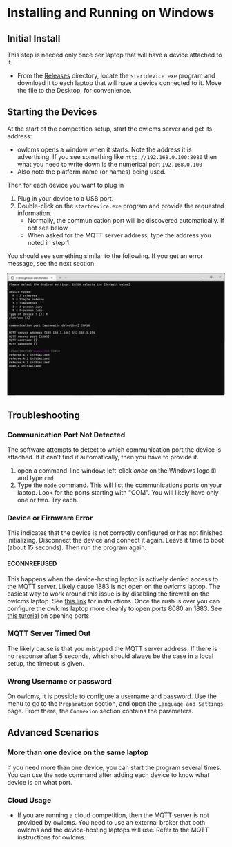 # Installing and Running on Windows

## Initial Install

This step is needed only once per laptop that will have a device attached to it.  

- From the [Releases](https://github.com/owlcms/blue-owl/releases) directory, locate the `startdevice.exe` program and download it to each laptop that will have a device connected to it.  Move the file to the Desktop, for convenience.

## Starting the Devices

At the start of the competition setup, start the owlcms server and get its address:  

- owlcms opens a window when it starts. Note the address it is advertising.  If you see something like `http://192.168.0.100:8080` then what you need to write down is the numerical part `192.168.0.100` 
- Also note the platform name (or names) being used.

Then for each device you want to plug in

1. Plug in your device to a USB port.
2. Double-click on the `startdevice.exe` program and provide the requested information.
   - Normally, the communication port will be discovered automatically. If not see below.
   - When asked for the MQTT server address, type the address you noted in step 1.

You should see something similar to the following.  If you get an error message, see the next section.

![startdevice](build-it-yourself/docs/startdevice.png)



## Troubleshooting

### Communication Port Not Detected

The software attempts to detect to which communication port the device is attached.  If it can't find it automatically, then you have to provide it. 

1. open a command-line window: left-click *once* on the Windows logo ⊞ and type `cmd`
2. Type the `mode` command.  This will list the communications ports on your laptop. Look for the ports starting with "COM".  You will likely have only one or two.  Try each.

### Device or Firmware Error

This indicates that the device is not correctly configured or has not finished initializing.  Disconnect the device and connect it again.  Leave it time to boot (about 15 seconds).  Then run the program again.

#### ECONNREFUSED

This happens when the device-hosting laptop is actively denied access to the MQTT server.  Likely cause 1883 is not open on the owlcms laptop.  The easiest way to work around this issue is by disabling the firewall on the owlcms laptop. See [this link](https://www.alphr.com/turn-off-windows-firewall/) for instructions.  Once the rush is over you can configure the owlcms laptop more cleanly to open ports 8080 an 1883. See [this tutorial](https://www.howtogeek.com/394735/how-do-i-open-a-port-on-windows-firewall/) on opening ports.

### MQTT Server Timed Out

The likely cause is that you mistyped the MQTT server address.  If there is no response after 5 seconds, which should always be the case in a local setup, the timeout is given.

### Wrong Username or password

On owlcms, it is possible to configure a username and password.  Use the menu to go to the `Preparation` section, and open the `Language and Settings` page.  From there, the `Connexion` section contains the parameters.



## Advanced Scenarios

### More than one device on the same laptop

If you need more than one device, you can start the program several times.  You can use the `mode` command after adding each device to know what device is on what port.

### Cloud Usage

- If you are running a cloud competition, then the MQTT server is not provided by owlcms.  You need to use an external broker that both owlcms and the device-hosting laptops will use.  Refer to the MQTT instructions for owlcms.



